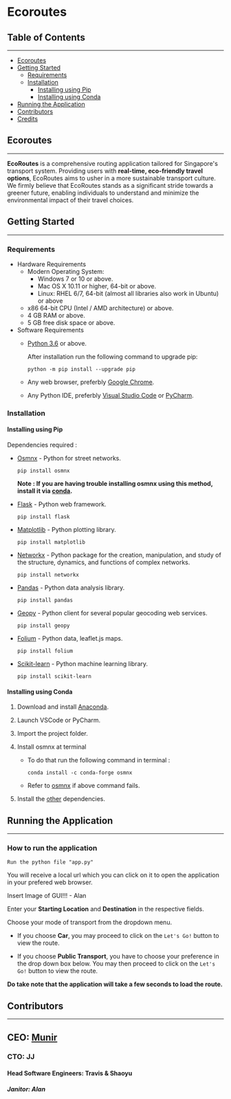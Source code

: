 # Ecoroutes

## Table of Contents
---
* [Ecoroutes](#ecoroutes)
* [Getting Started](#getting-started)
    * [Requirements](#requirements)
    * [Installation](#installation)
        * [Installing using Pip](#installing-using-pip)
        * [Installing using Conda](#installing-using-conda)
* [Running the Application](#running-the-application)
* [Contributors](#contributors)
* [Credits](#credits)


## Ecoroutes
---
**EcoRoutes**  is a comprehensive routing application tailored for Singapore's transport system. Providing users with **real-time, eco-friendly travel options**, EcoRoutes aims to usher in a more sustainable transport culture. We firmly believe that EcoRoutes stands as a significant stride towards a greener future, enabling individuals to understand and minimize the environmental impact of their travel choices. 


## Getting Started
---
### Requirements
* Hardware Requirements
    * Modern Operating System:
        * Windows 7 or 10 or above.
        * Mac OS X 10.11 or higher, 64-bit or above.
        * Linux: RHEL 6/7, 64-bit (almost all libraries also work in Ubuntu) or above
    * x86 64-bit CPU (Intel / AMD architecture) or above.
    * 4 GB RAM or above.
    * 5 GB free disk space or above.
*  Software Requirements
    * [Python 3.6](https://www.python.org/downloads/) or above.

        After installation run the following command to upgrade pip: 

          python -m pip install --upgrade pip

    * Any web browser, preferbly [Google Chrome](https://www.google.com/chrome/).

    * Any Python IDE, preferbly [Visual Studio Code](https://code.visualstudio.com/) or [PyCharm](https://www.jetbrains.com/pycharm/).

### Installation

#### Installing using Pip
Dependencies required :
* [Osmnx](https://osmnx.readthedocs.io/en/stable/) - Python for street networks.
          
      pip install osmnx

    **Note : If you are having trouble installing osmnx using this method, install it via [conda](#installing-using-conda).**

* [Flask](https://flask.palletsprojects.com/en/1.1.x/) - Python web framework.

      pip install flask

* [Matplotlib](https://matplotlib.org/) - Python plotting library.

      pip install matplotlib

* [Networkx](https://networkx.github.io/) - Python package for the creation, manipulation, and study of the structure, dynamics, and functions of complex networks.

      pip install networkx

* [Pandas](https://pandas.pydata.org/) - Python data analysis library.

      pip install pandas

* [Geopy](https://geopy.readthedocs.io/en/stable/) - Python client for several popular geocoding web services.

      pip install geopy

* [Folium](https://python-visualization.github.io/folium/) - Python data, leaflet.js maps.

      pip install folium

* [Scikit-learn](https://scikit-learn.org/stable/) - Python machine learning library.

      pip install scikit-learn


#### Installing using Conda

1. Download and install [Anaconda](https://www.anaconda.com/distribution/).
2. Launch VSCode or PyCharm.
3. Import the project folder.
4. Install osmnx at terminal

    * To do that run the following command in terminal :

          conda install -c conda-forge osmnx
    
    * Refer to [osmnx](https://anaconda.org/conda-forge/osmnx) if above command fails.

5. Install the [other](#installing-using-pip) dependencies.


## Running the Application
---
### How to run the application

    Run the python file "app.py"
You will receive a local url which you can click on it to open the application in your prefered web browser.

Insert Image of GUI!!! - Alan

Enter your **Starting Location** and **Destination** in the respective fields.

Choose your mode of transport from the dropdown menu.
-  If you choose **Car**, you may proceed to click on the  `Let's Go!` button to view the route.


- If you choose **Public Transport**, you have to choose your preference in the drop down box below. You may then proceed to click on the  `Let's Go!` button to view the route.


**Do take note that the application will take a few seconds to load the route.**

## Contributors
---
## CEO: [Munir](https://open.spotify.com/track/37xuoeOvBLK6zV9wkgRttR?si=58e287e51473457a)
### CTO: JJ  
#### Head Software Engineers: Travis & Shaoyu  
##### Janitor: Alan  
